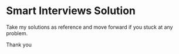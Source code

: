 
# Smart Interviews Solution

Take my solutions as reference and move forward if you stuck at any problem. 

Thank you

